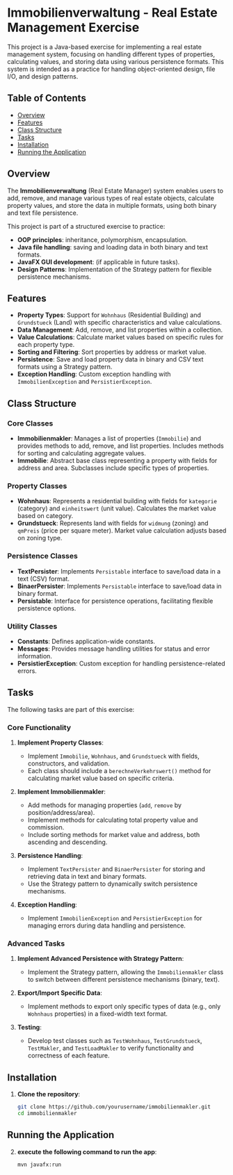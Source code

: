 # Immobilienverwaltung - Real Estate Management Exercise

This project is a Java-based exercise for implementing a real estate management system, focusing on handling different
types of properties, calculating values, and storing data using various persistence formats. This system is intended as
a practice for handling object-oriented design, file I/O, and design patterns.

## Table of Contents

- [Overview](#overview)
- [Features](#features)
- [Class Structure](#class-structure)
- [Tasks](#tasks)
- [Installation](#installation)
- [Running the Application](#running-the-application)


## Overview

The **Immobilienverwaltung** (Real Estate Manager) system enables users to add, remove, and manage various types of real
estate objects, calculate property values, and store the data in multiple formats, using both binary and text file
persistence.

This project is part of a structured exercise to practice:

- **OOP principles**: inheritance, polymorphism, encapsulation.
- **Java file handling**: saving and loading data in both binary and text formats.
- **JavaFX GUI development**: (if applicable in future tasks).
- **Design Patterns**: Implementation of the Strategy pattern for flexible persistence mechanisms.

## Features

- **Property Types**: Support for `Wohnhaus` (Residential Building) and `Grundstueck` (Land) with specific
  characteristics and value calculations.
- **Data Management**: Add, remove, and list properties within a collection.
- **Value Calculations**: Calculate market values based on specific rules for each property type.
- **Sorting and Filtering**: Sort properties by address or market value.
- **Persistence**: Save and load property data in binary and CSV text formats using a Strategy pattern.
- **Exception Handling**: Custom exception handling with `ImmobilienException` and `PersistierException`.

## Class Structure

### Core Classes

- **Immobilienmakler**: Manages a list of properties (`Immobilie`) and provides methods to add, remove, and list
  properties. Includes methods for sorting and calculating aggregate values.
- **Immobilie**: Abstract base class representing a property with fields for address and area. Subclasses include
  specific types of properties.

### Property Classes

- **Wohnhaus**: Represents a residential building with fields for `kategorie` (category) and `einheitswert` (unit
  value). Calculates the market value based on category.
- **Grundstueck**: Represents land with fields for `widmung` (zoning) and `qmPreis` (price per square meter). Market
  value calculation adjusts based on zoning type.

### Persistence Classes

- **TextPersister**: Implements `Persistable` interface to save/load data in a text (CSV) format.
- **BinaerPersister**: Implements `Persistable` interface to save/load data in binary format.
- **Persistable**: Interface for persistence operations, facilitating flexible persistence options.

### Utility Classes

- **Constants**: Defines application-wide constants.
- **Messages**: Provides message handling utilities for status and error information.
- **PersistierException**: Custom exception for handling persistence-related errors.

## Tasks

The following tasks are part of this exercise:

### Core Functionality

1. **Implement Property Classes**:
    - Implement `Immobilie`, `Wohnhaus`, and `Grundstueck` with fields, constructors, and validation.
    - Each class should include a `berechneVerkehrswert()` method for calculating market value based on specific
      criteria.

2. **Implement Immobilienmakler**:
    - Add methods for managing properties (`add`, `remove` by position/address/area).
    - Implement methods for calculating total property value and commission.
    - Include sorting methods for market value and address, both ascending and descending.

3. **Persistence Handling**:
    - Implement `TextPersister` and `BinaerPersister` for storing and retrieving data in text and binary formats.
    - Use the Strategy pattern to dynamically switch persistence mechanisms.

4. **Exception Handling**:
    - Implement `ImmobilienException` and `PersistierException` for managing errors during data handling and
      persistence.

### Advanced Tasks

1. **Implement Advanced Persistence with Strategy Pattern**:
    - Implement the Strategy pattern, allowing the `Immobilienmakler` class to switch between different persistence
      mechanisms (binary, text).

2. **Export/Import Specific Data**:
    - Implement methods to export only specific types of data (e.g., only `Wohnhaus` properties) in a fixed-width text
      format.

3. **Testing**:
    - Develop test classes such as `TestWohnhaus`, `TestGrundstueck`, `TestMakler`, and `TestLoadMakler` to verify
      functionality and correctness of each feature.

## Installation

1. **Clone the repository**:
   ```bash
   git clone https://github.com/yourusername/immobilienmakler.git
   cd immobilienmakler
   ```

## Running the Application

2. **execute the following command to run the app**:
   ```bash
   mvn javafx:run
   ```
